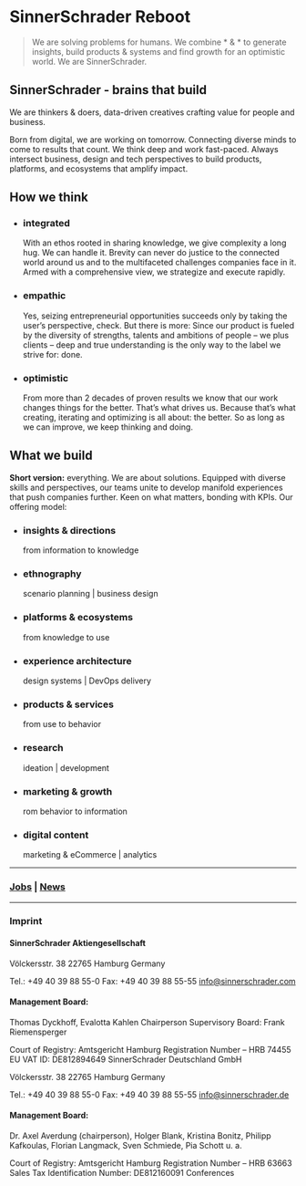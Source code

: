 # SinnerSchrader Reboot
> We are solving problems for humans.
> We combine * & * to generate insights, build products & systems and find growth for an optimistic world. We are SinnerSchrader. 

## SinnerSchrader - brains that build

We are thinkers & doers, data-driven creatives crafting value for people and business. 

Born from digital, we are working on tomorrow. Connecting diverse minds to come to results that count. We think deep and work fast-paced. Always intersect business, design and tech perspectives to build products, platforms, and ecosystems that amplify impact. 



## How we think

- ### integrated
  With an ethos rooted in sharing knowledge, we give complexity a long hug. We can handle it. Brevity can never do justice to the connected world around us and to the multifaceted challenges companies face in it. Armed with a comprehensive view, we strategize and execute rapidly. 

- ### empathic
  Yes, seizing entrepreneurial opportunities succeeds only by taking the user’s perspective, check. But there is more: Since our product is fueled by the diversity of strengths, talents and ambitions of people – we plus clients – deep and true understanding is the only way to the label we strive for: done. 

- ### optimistic
  From more than 2 decades of proven results we know that our work changes things for the better. That’s what drives us. Because that’s what creating, iterating and optimizing is all about: the better. So as long as we can improve, we keep thinking and doing. 

## What we build

**Short version:** everything. We are about solutions. Equipped with diverse skills and perspectives, our teams unite to develop manifold experiences that push companies further. Keen on what matters, bonding with KPIs. Our offering model:

- ### insights & directions  
  from information to knowledge

- ### ethnography 
  scenario planning | business design

- ### platforms & ecosystems
  from knowledge to use

- ### experience architecture
    design systems | DevOps delivery

- ### products & services
  from use to behavior

- ### research
  ideation | development

- ### marketing & growth
  rom behavior to information

- ### digital content
  marketing & eCommerce | analytics

---

### [Jobs](https://sinnerschrader.jobs/en/) | [News](https://sinnerschrader.news/de/) 

---

### Imprint

#### **SinnerSchrader Aktiengesellschaft**
Völckersstr. 38
22765 Hamburg
Germany

Tel.: +49 40 39 88 55-0
Fax: +49 40 39 88 55-55
info@sinnerschrader.com

#### **Management Board:**
Thomas Dyckhoff, Evalotta Kahlen
Chairperson Supervisory Board: Frank Riemensperger

Court of Registry: Amtsgericht Hamburg Registration Number – HRB 74455
EU VAT ID: DE812894649
SinnerSchrader Deutschland GmbH

Völckersstr. 38
22765 Hamburg
Germany

Tel.: +49 40 39 88 55-0
Fax: +49 40 39 88 55-55
info@sinnerschrader.de

#### **Management Board:**
Dr. Axel Averdung (chairperson), Holger Blank, Kristina Bonitz, Philipp Kafkoulas, Florian Langmack, Sven Schmiede, Pia Schott u. a.

Court of Registry:
Amtsgericht Hamburg Registration Number – HRB 63663
Sales Tax Identification Number: DE812160091
Conferences